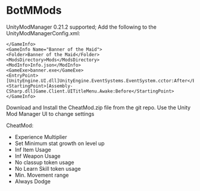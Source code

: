 # BotMMods

UnityModManager 0.21.2 supported; Add the following to the UnityModManagerConfig.xml:

```
</GameInfo>
<GameInfo Name="Banner of the Maid">
<Folder>Banner of the Maid</Folder>
<ModsDirectory>Mods</ModsDirectory>
<ModInfo>Info.json</ModInfo>
<GameExe>banner.exe</GameExe>
<EntryPoint>[UnityEngine.UI.dll]UnityEngine.EventSystems.EventSystem.cctor:After</EntryPoint>
<StartingPoint>[Assembly-CSharp.dll]Game.Client.UITitleMenu.Awake:Before</StartingPoint>
</GameInfo>
```

Download and Install the CheatMod.zip file from the git repo. Use the Unity Mod Manager UI to change settings


CheatMod:
- Experience Multiplier
- Set Minimum stat growth on level up
- Inf Item Usage
- Inf Weapon Usage
- No classup token usage
- No Learn Skill token usage
- Min. Movement range
- Always Dodge